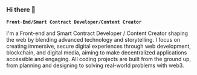 ### Hi there 👋

**`Front-End/Smart Contract Developer/Content Creator`**

I'm a Front-end and Smart Contract Developer / Content Creator shaping the web by blending advanced technology and storytelling. I focus on creating immersive, secure digital experiences through web development, blockchain, and digital media, aiming to make decentralized applications accessible and engaging. All coding projects are built from the ground up, from planning and designing to solving real-world problems with web3.





